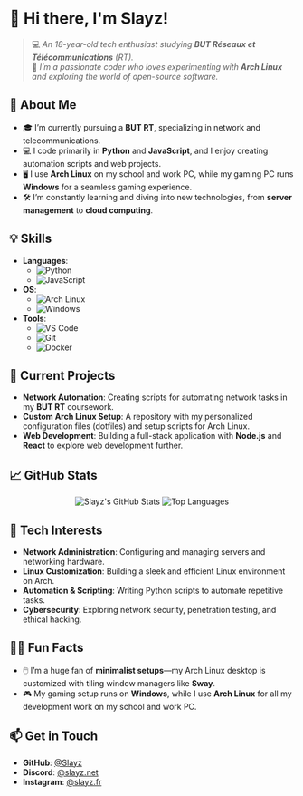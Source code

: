 # 👋 Hi there, I'm **Slayz**!

> 💻 _An 18-year-old tech enthusiast studying **BUT Réseaux et Télécommunications** (RT)._  
> 🐧 _I’m a passionate coder who loves experimenting with **Arch Linux** and exploring the world of open-source software._

## 🌟 **About Me**
- 🎓 I’m currently pursuing a **BUT RT**, specializing in network and telecommunications.
- 💻 I code primarily in **Python** and **JavaScript**, and I enjoy creating automation scripts and web projects.
- 🖥️ I use **Arch Linux** on my school and work PC, while my gaming PC runs **Windows** for a seamless gaming experience.
- 🛠️ I’m constantly learning and diving into new technologies, from **server management** to **cloud computing**.

## 💡 **Skills**
- **Languages**:
  - ![Python](https://img.shields.io/badge/-Python-3776AB?logo=python&logoColor=white&style=for-the-badge)
  - ![JavaScript](https://img.shields.io/badge/-JavaScript-F7DF1E?logo=javascript&logoColor=black&style=for-the-badge)
- **OS**:
  - ![Arch Linux](https://img.shields.io/badge/-Arch_Linux-1793D1?logo=arch-linux&logoColor=white&style=for-the-badge)
  - ![Windows](https://img.shields.io/badge/-Windows-0078D6?logo=windows&logoColor=white&style=for-the-badge)
- **Tools**:
  - ![VS Code](https://img.shields.io/badge/-VS_Code-007ACC?logo=visual-studio-code&logoColor=white&style=for-the-badge)
  - ![Git](https://img.shields.io/badge/-Git-F05032?logo=git&logoColor=white&style=for-the-badge)
  - ![Docker](https://img.shields.io/badge/-Docker-2496ED?logo=docker&logoColor=white&style=for-the-badge)

## 🔭 **Current Projects**
- **Network Automation**: Creating scripts for automating network tasks in my **BUT RT** coursework.
- **Custom Arch Linux Setup**: A repository with my personalized configuration files (dotfiles) and setup scripts for Arch Linux.
- **Web Development**: Building a full-stack application with **Node.js** and **React** to explore web development further.

## 📈 **GitHub Stats**
<div align="center">
  <img src="https://github-readme-stats.vercel.app/api?username=Slaayyz&show_icons=true&theme=dracula&hide_border=true" alt="Slayz's GitHub Stats" />
  <img src="https://github-readme-stats.vercel.app/api/top-langs/?username=Slaayyz&layout=compact&theme=dracula&hide_border=true" alt="Top Languages" />
</div>

## 🤖 **Tech Interests**
- **Network Administration**: Configuring and managing servers and networking hardware.
- **Linux Customization**: Building a sleek and efficient Linux environment on Arch.
- **Automation & Scripting**: Writing Python scripts to automate repetitive tasks.
- **Cybersecurity**: Exploring network security, penetration testing, and ethical hacking.

## 🐱‍💻 **Fun Facts**
- 🖱️ I’m a huge fan of **minimalist setups**—my Arch Linux desktop is customized with tiling window managers like **Sway**.
- 🎮 My gaming setup runs on **Windows**, while I use **Arch Linux** for all my development work on my school and work PC.

## 📫 **Get in Touch**
- **GitHub**: [@Slayz](https://github.com/Slaayyz)
- **Discord**: [@slayz.net](https://discord.com/users/853315288287281183)
- **Instagram**: [@slayz.fr](https://www.instagram.com/slayz.fr/)
